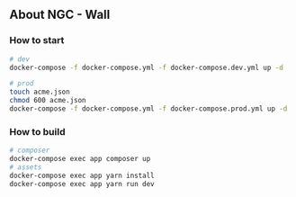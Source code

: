 ## About NGC - Wall

### How to start

```bash
# dev
docker-compose -f docker-compose.yml -f docker-compose.dev.yml up -d

# prod
touch acme.json
chmod 600 acme.json
docker-compose -f docker-compose.yml -f docker-compose.prod.yml up -d
```

### How to build

```bash
# composer
docker-compose exec app composer up
# assets
docker-compose exec app yarn install
docker-compose exec app yarn run dev
```

